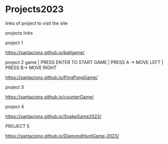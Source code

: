 # Projects2023
links of project to visit the site 

projects links

project 1

https://santacionx.github.io/ballgame/

project 2 game  | PRESS ENTER TO START GAME |  PRESS A -> MOVE LEFT | PRESS B-> MOVE RIGHT

https://santacionx.github.io/PingPongGame/

project 3

https://santacionx.github.io/counterGame/

project 4 

https://santacionx.github.io/SnakeGame2023/

PROJECT 5

https://santacionx.github.io/DiamondHuntGame-2023/
